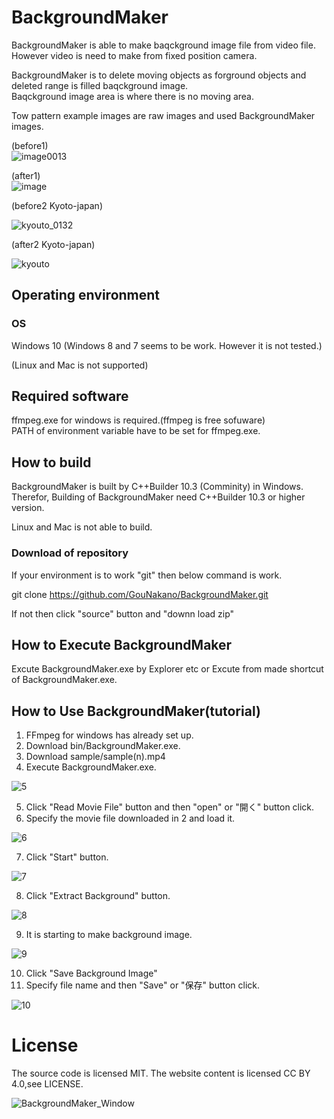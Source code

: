 # BackgroundMaker
BackgroundMaker is able to make baqckground image file from video file.  
However video is need to make from fixed position camera.

BackgroundMaker is to delete moving objects as forground objects and  
deleted range is filled baqckground image.  
Baqckground image area is where there is no moving area.

Tow pattern example images are raw images and used BackgroundMaker images.

(before1)  
![image0013](https://user-images.githubusercontent.com/56259253/165471273-f7191527-1a99-44cf-a093-5913be7b8cd7.png)

(after1)  
![image](https://user-images.githubusercontent.com/56259253/165472777-fd1a3f77-1903-417b-a700-ed34b7a5688c.png)

(before2 Kyoto-japan)

![kyouto_0132](https://user-images.githubusercontent.com/56259253/165474748-64727f7e-7c52-465e-a2ea-e4a4f11a5951.png)

(after2 Kyoto-japan)

![kyouto](https://user-images.githubusercontent.com/56259253/165475461-c3c32b18-8426-43d5-849c-91a108f8be53.png)

## Operating environment

### OS  
Windows 10 (Windows 8 and 7 seems to be work. However it is not tested.)

(Linux and Mac is not supported)

## Required software  
ffmpeg.exe for windows is required.(ffmpeg is free sofuware)  
PATH of environment variable have to be set for ffmpeg.exe.

## How to build  
BackgroundMaker is built by C++Builder 10.3 (Comminity) in Windows.  
Therefor, Building of BackgroundMaker need C++Builder 10.3 or higher version.

Linux and Mac is not able to build.

### Download of repository

If your environment is to work "git" then
below command is work. 

git clone https://github.com/GouNakano/BackgroundMaker.git  

If not then click "source" button and "downn load zip"

## How to Execute BackgroundMaker

Excute BackgroundMaker.exe by Explorer etc or 
Excute from made shortcut of BackgroundMaker.exe.

## How to Use BackgroundMaker(tutorial)

1. FFmpeg for windows has already set up.
2. Download bin/BackgroundMaker.exe.
3. Download sample/sample(n).mp4
4. Execute BackgroundMaker.exe.

![5](https://user-images.githubusercontent.com/56259253/166137969-0b16ae6e-8185-4aa3-b68e-d931e0f94532.png)

5. Click "Read Movie File" button and then "open" or "開く" button click.   
6. Specify the movie file downloaded in 2 and load it.   

![6](https://user-images.githubusercontent.com/56259253/166138127-23b57a8d-83b8-46b2-b8d4-295a064dcec1.png)

7. Click "Start" button.  

![7](https://user-images.githubusercontent.com/56259253/166138318-1e24e246-2975-48b1-bfe1-8ca6e5b6d838.png)

8. Click "Extract Background" button.  

![8](https://user-images.githubusercontent.com/56259253/166138427-8c2675a6-8c68-423e-99bf-087cb3a24168.png)

9. It is starting to make background image.  

![9](https://user-images.githubusercontent.com/56259253/166138483-1eda9a57-45d3-4f3d-8ce6-35f024c69fb6.png)

10. Click "Save Background Image"
11. Specify file name and then "Save" or "保存" button click.  

![10](https://user-images.githubusercontent.com/56259253/166138660-3091fee8-ec9c-41a4-bac6-3c883bcb7835.png)

# License
The source code is licensed MIT. The website content is licensed CC BY 4.0,see LICENSE.


![BackgroundMaker_Window](https://user-images.githubusercontent.com/56259253/165922567-6e286b0f-ca6c-45cd-aac2-f39cdbeec1b8.png)
